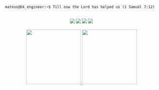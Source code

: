 ```terminal
mateus@bk_engineer:~$ Till now the Lord has helped us (1 Samuel 7:12)
``` 
 <br>

<div align="center">
  <a href = "mailto:mateusmenezes1997@gmail.com"><img src="https://img.shields.io/badge/-Gmail-%23333?style=for-the-badge&logo=gmail&logoColor=red" target="_blank"></a>
  <a href="https://www.linkedin.com/in/mateus-menezes-17613b229" target="_blank"><img src="https://img.shields.io/badge/-LinkedIn-%230077B5?style=for-the-badge&logo=linkedin&logoColor=white" target="_blank"></a>
  <a href="https://wa.me/qr/GUMVYLDMVHZRP1" target="_blank"><img src="https://img.shields.io/badge/WhatsApp-25D366?style=for-the-badge&logo=whatsapp&logoColor=white" target="_blank"></a>
   <a href="https://discord.com/channels/Mateus%20Menezes#2857" target="_blank"><img src="https://img.shields.io/badge/Discord-7289DA?style=for-the-badge&logo=discord&logoColor=white" target="_blank"></a> 
</div>
<br>

<div align="center">
  <a href="https://github.com/Mat3usCod3">
  <img height="180em" src="https://github-readme-stats.vercel.app/api?username=Mat3usCod3&show_icons=true&theme=dark&include_all_commits=true&count_private=true"/>
  <img height="180em" src="https://github-readme-stats.vercel.app/api/top-langs/?username=Mat3usCod3&layout=compact&langs_count=7&theme=dark"/>
</div>

<br>
<!--
```linux
user@Mat3uscod3:~$ sudo apt update
[sudo] password for user:********** 
Hit:1 http://br.archive.ubuntu.com/ubuntu kinetic InRelease                    
Get:2 http://br.archive.ubuntu.com/ubuntu kinetic-updates InRelease [109 kB]                   
Fetched 533 kB in 2s (254 kB/s)
Reading package lists... Done
Building dependency tree... Done
Reading state information... Done
2 packages can be upgraded. Run 'apt list --upgradable' to see them.
user@Mat3uscod3:~$ exit
```
-->




  
  










